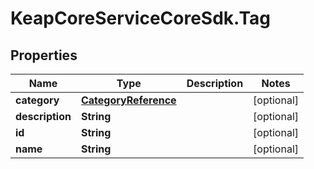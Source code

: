 # KeapCoreServiceCoreSdk.Tag

## Properties

Name | Type | Description | Notes
------------ | ------------- | ------------- | -------------
**category** | [**CategoryReference**](CategoryReference.md) |  | [optional] 
**description** | **String** |  | [optional] 
**id** | **String** |  | [optional] 
**name** | **String** |  | [optional] 


